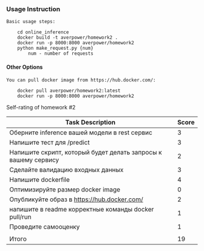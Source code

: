 ### Usage Instruction
~~~
Basic usage steps:

    cd online_inference
    docker build -t averpower/homework2 .
    docker run -p 8000:8000 averpower/homework2
    python make_request.py {num}
        num - number of requests
~~~

#### Other Options
~~~
You can pull docker image from https://hub.docker.com/:

    docker pull averpower/homework2:latest
    docker run -p 8000:8000 averpower/homework2
~~~

Self-rating of homework #2

| Task Description   | Score |
| ------------- | ------------- |
| Оберните inference вашей модели в rest сервис | 3 |
| Напишите тест для /predict  | 3  |
| Напишите скрипт, который будет делать запросы к вашему сервису  | 2 |
| Сделайте валидацию входных данных  | 3  |   
| Напишите dockerfile | 4  |
| Оптимизируйте размер docker image  | 0 |   
| Опубликуйте образ в https://hub.docker.com/  | 2  |
| напишите в readme корректные команды docker pull/run  | 1  |   
| Проведите самооценку | 1  |
|   |   |   
| Итого  |  19 |   